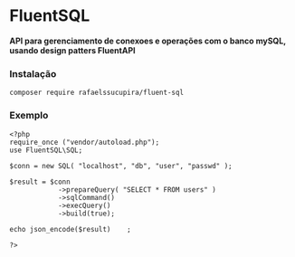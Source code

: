 # FluentSQL
**API para gerenciamento de conexoes e operações com o banco mySQL, usando design patters FluentAPI**
### Instalação
```
composer require rafaelssucupira/fluent-sql
```
### Exemplo
```
<?php
require_once ("vendor/autoload.php");
use FluentSQL\SQL;

$conn = new SQL( "localhost", "db", "user", "passwd" );

$result = $conn
            ->prepareQuery( "SELECT * FROM users" )
            ->sqlCommand()
            ->execQuery()
            ->build(true);

echo json_encode($result)    ;

?>
```

